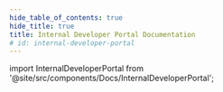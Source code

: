 ```yaml
---
hide_table_of_contents: true
hide_title: true
title: Internal Developer Portal Documentation
# id: internal-developer-portal
---
```


<!-- # Internal Developer Portal -->

<!-- Custom component -->

import InternalDeveloperPortal from '@site/src/components/Docs/InternalDeveloperPortal';

<InternalDeveloperPortal />
